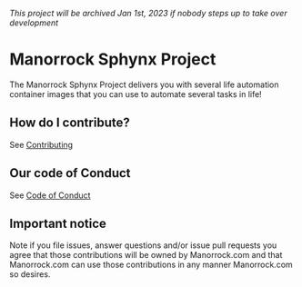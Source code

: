 _This project will be archived Jan 1st, 2023 if nobody steps up to take over development_

# Manorrock Sphynx Project

The Manorrock Sphynx Project delivers you with several life automation container
images that you can use to automate several tasks in life!

## How do I contribute?

See [Contributing](CONTRIBUTING.md)

## Our code of Conduct

See [Code of Conduct](CODE_OF_CONDUCT.md)

## Important notice

Note if you file issues, answer questions and/or issue pull requests you agree
that those contributions will be owned by Manorrock.com and that Manorrock.com 
can use those contributions in any manner Manorrock.com so desires.
